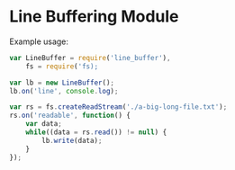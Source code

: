 # Line Buffering Module

Example usage:

```javascript
var LineBuffer = require('line_buffer'),
    fs = require('fs);

var lb = new LineBuffer();
lb.on('line', console.log);

var rs = fs.createReadStream('./a-big-long-file.txt');
rs.on('readable', function() {
    var data;
    while((data = rs.read()) != null) {
        lb.write(data);
    }
});
```
